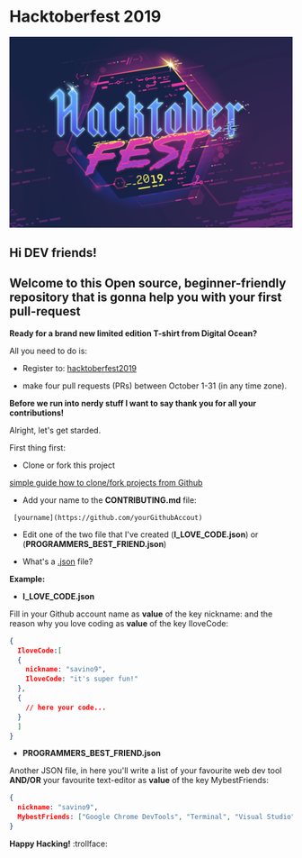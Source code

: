 # Hacktoberfest 2019

![Hacktoberfest 2019](/images/hacktoberfest2019.png)

## Hi DEV friends! 
## Welcome to this Open source, beginner-friendly repository that is gonna help you with your first pull-request 

__Ready for a brand new limited edition T-shirt from Digital Ocean?__

All you need to do is:

- Register to: [hacktoberfest2019](https://hacktoberfest.digitalocean.com/)

- make four pull requests (PRs) between October 1-31 (in any time zone).

**Before we run into nerdy stuff I want to say thank you for all your contributions!**

Alright, let's get starded.

First thing first:

- Clone or fork this project

[simple guide how to clone/fork projects from Github](https://www.stevejgordon.co.uk/forking-cloning-github)

- Add your name to the __CONTRIBUTING.md__ file:

```
 [yourname](https://github.com/yourGithubAccout)
```

- Edit one of the two file that I've created (__I_LOVE_CODE.json__) or (__PROGRAMMERS_BEST_FRIEND.json__)

* What's a [.json](https://en.wikipedia.org/wiki/JSON) file?

**Example:**

- __I_LOVE_CODE.json__ 

Fill in your Github account name as __value__ of the key nickname: and the reason why you love coding as __value__ of the key IloveCode:

```json
{
  IloveCode:[
  {
    nickname: "savino9",
    IloveCode: "it's super fun!"
  },
  {
    // here your code...
  }
  ]
}
```

- __PROGRAMMERS_BEST_FRIEND.json__ 

Another JSON file, in here you'll write a list of your favourite web dev tool __AND/OR__ your favourite text-editor as __value__ of the key MybestFriends:

```json
{
  nickname: "savino9",
  MybestFriends: ["Google Chrome DevTools", "Terminal", "Visual Studio"]
}
```

__Happy Hacking!__ :trollface:
